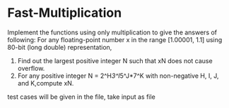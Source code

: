 # Fast-Multiplication
Implement the functions using only multiplication to give the answers of following:
For any floating-point number x in the range [1.00001, 1.1] using 80-bit (long double) representation,
1. Find out the largest positive integer N such that xN does not cause overflow. 
2. For any positive integer N = 2^H*3^I*5^J*7^K with non-negative H, I, J, and K,compute xN.


test cases will be given in the file, take input as file
